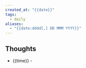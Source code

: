 ```yaml
---
created_at: "{{date}}"
tags:
  - daily
aliases:
  - "{{date:dddd[,] DD MMM YYYY}}"
---
```

## Thoughts

- {{time}} -  